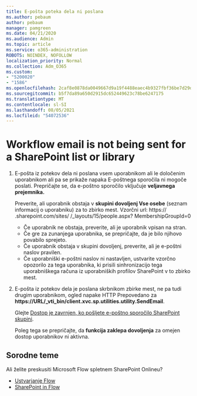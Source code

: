 ```yaml
---
title: E-pošta poteka dela ni poslana
ms.author: pebaum
author: pebaum
manager: pamgreen
ms.date: 04/21/2020
ms.audience: Admin
ms.topic: article
ms.service: o365-administration
ROBOTS: NOINDEX, NOFOLLOW
localization_priority: Normal
ms.collection: Adm_O365
ms.custom:
- "5200020"
- "1586"
ms.openlocfilehash: 2caf8e0878da0049667d9a19f4488eaec4b9327fbf36be7d29dbf4b7a9c89158
ms.sourcegitcommit: b5f7da89a650d2915dc652449623c78be6247175
ms.translationtype: MT
ms.contentlocale: sl-SI
ms.lasthandoff: 08/05/2021
ms.locfileid: "54072536"
---
```

# <a name="workflow-email-is-not-being-sent-for-a-sharepoint-list-or-library"></a>Workflow email is not being sent for a SharePoint list or library

1. E-pošta iz potekov dela ni poslana vsem uporabnikom ali le določenim uporabnikom ali pa se prikaže napaka E-poštnega sporočila ni mogoče poslati. Prepričajte se, da e-poštno sporočilo vključuje **veljavnega prejemnika.**

    Preverite, ali uporabnik obstaja v **skupini dovoljenj Vse osebe** (seznam informacij o uporabniku) za to zbirko mest.  Vzorčni url: https:// <tenant> .sharepoint.com/sites/ <sitename> /_layouts/15/people.aspx? MembershipGroupId=0

    - Če uporabnik ne obstaja, preverite, ali je uporabnik vpisan na stran. 
    - Če gre za zunanjega uporabnika, se prepričajte, da je bilo njihovo povabilo sprejeto.
    - Če uporabnik obstaja v skupini dovoljenj, preverite, ali je e-poštni naslov pravilen.
    - Če uporabniški e-poštni naslov ni nastavljen, ustvarite vzorčno opozorilo za tega uporabnika, ki prisili sinhronizacijo tega uporabniškega računa iz uporabniških profilov SharePoint v to zbirko mest.
 
2. E-pošta iz potekov dela je poslana skrbnikom zbirke mest, ne pa tudi drugim uporabnikom, ogled napake HTTP Prepovedano za **<span>https:</span>//URL/_vti_bin/client.xvc.sp.utilities.utility.SendEmail**.
 

    Glejte [Dostop je zavrnjen, ko pošljete e-poštno sporočilo SharePoint skupini](https://docs.microsoft.com/sharepoint/support/sharing-and-permissions/access-denied-when-send-an-email-to-groups).

    Poleg tega se prepričajte, da **funkcija zaklepa dovoljenja** za omejen dostop uporabnikov ni aktivna.


## <a name="related-topics"></a>Sorodne teme
Ali želite preskusiti Microsoft Flow spletnem SharePoint Onlineu?
- [Ustvarjanje Flow](https://support.office.com/article/Create-a-flow-for-a-list-or-library-in-SharePoint-Online-or-OneDrive-for-Business-a9c3e03b-0654-46af-a254-20252e580d01) 
- [SharePoint in Flow](https://flow.microsoft.com/blog/sharepoint-and-flow/) 


